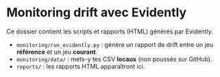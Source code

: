 # Monitoring drift avec Evidently

Ce dossier contient les scripts et rapports (HTML) générés par Evidently.

- `monitoring/run_evidently.py` : génère un rapport de drift entre un jeu **référence** et un jeu **courant**.
- `monitoring/data/` : mets-y tes CSV **locaux** (non poussés sur GitHub).
- `reports/` : les rapports HTML apparaîtront ici.
